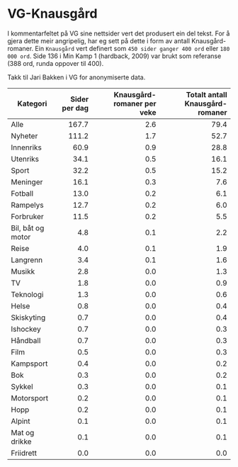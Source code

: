 
# VG-Knausgård

I kommentarfeltet på VG sine nettsider vert det produsert ein del tekst.
For å gjera dette meir angripelig, har eg sett på dette i form av antall Knausgård-romaner.
Ein `Knausgård` vert definert som `450 sider ganger 400 ord` eller `180 000 ord`.
Side 136 i Min Kamp 1 (hardback, 2009) var brukt som referanse (388 ord, runda oppover til 400).

Takk til Jari Bakken i VG for anonymiserte data.

| Kategori | Sider per dag | Knausgård-romaner per veke   | Totalt antall Knausgård-romaner |
| -------- | ------------: | -----: | -----: |
| Alle | 167.7 | 2.6 | 79.4 |
| Nyheter | 111.2 | 1.7 | 52.7 |
| Innenriks | 60.9 | 0.9 | 28.8 |
| Utenriks | 34.1 | 0.5 | 16.1 |
| Sport | 32.2 | 0.5 | 15.2 |
| Meninger | 16.1 | 0.3 | 7.6 |
| Fotball | 13.0 | 0.2 | 6.1 |
| Rampelys | 12.7 | 0.2 | 6.0 |
| Forbruker | 11.5 | 0.2 | 5.5 |
| Bil, båt og motor | 4.8 | 0.1 | 2.2 |
| Reise | 4.0 | 0.1 | 1.9 |
| Langrenn | 3.4 | 0.1 | 1.6 |
| Musikk | 2.8 | 0.0 | 1.3 |
| TV | 1.8 | 0.0 | 0.9 |
| Teknologi | 1.3 | 0.0 | 0.6 |
| Helse | 0.8 | 0.0 | 0.4 |
| Skiskyting | 0.7 | 0.0 | 0.4 |
| Ishockey | 0.7 | 0.0 | 0.3 |
| Håndball | 0.7 | 0.0 | 0.3 |
| Film | 0.5 | 0.0 | 0.3 |
| Kampsport | 0.4 | 0.0 | 0.2 |
| Bok | 0.3 | 0.0 | 0.2 |
| Sykkel | 0.3 | 0.0 | 0.1 |
| Motorsport | 0.2 | 0.0 | 0.1 |
| Hopp | 0.2 | 0.0 | 0.1 |
| Alpint | 0.1 | 0.0 | 0.1 |
| Mat og drikke | 0.1 | 0.0 | 0.1 |
| Friidrett | 0.0 | 0.0 | 0.0 |
